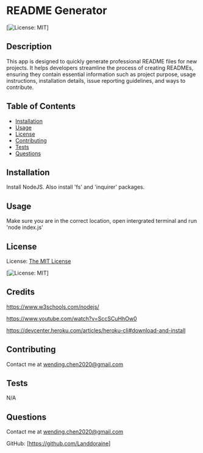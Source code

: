# README Generator
  
  [![License: MIT](https://img.shields.io/badge/License-MIT-yellow.svg)]

## Description

This app is designed to quickly generate professional README files for new projects. It helps developers streamline the process of creating READMEs, ensuring they contain essential information such as project purpose, usage instructions, installation details, issue reporting guidelines, and ways to contribute.

## Table of Contents

- [Installation](#installation)
- [Usage](#usage)
- [License](#license)
- [Contributing](#contributing)
- [Tests](#tests)
- [Questions](#questions)

## Installation

Install NodeJS. Also install 'fs' and 'inquirer' packages.

## Usage

Make sure you are in the correct location, open intergrated terminal and run 'node index.js'

## License

License: [The MIT License](https://opensource.org/licenses/MIT)

[![License: MIT](https://img.shields.io/badge/License-MIT-yellow.svg)]

## Credits

https://www.w3schools.com/nodejs/

https://www.youtube.com/watch?v=SccSCuHhOw0

https://devcenter.heroku.com/articles/heroku-cli#download-and-install

## Contributing

Contact me at wending.chen2020@gmail.com

## Tests

N/A

## Questions

Contact me at wending.chen2020@gmail.com

GitHub: [https://github.com/Landdoraine]
